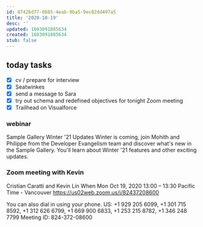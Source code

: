 ```yaml
---
id: 87426d77-0885-4eab-9ba5-9ec82dd497a5
title: '2020-10-19'
desc: ''
updated: 1603091885634
created: 1603091885634
stub: false
---
```


## today tasks
- [x] cv / prepare for interview
- [x] Seatwinkes
- [x] send a message to Sara 
- [x] try out schema and redefined objectives for  tonight Zoom meeting
- [x] Trailhead on Visualforce

### webinar
Sample Gallery Winter '21 Updates
Winter is coming, join Mohith and Philippe from the Developer Evangelism team and discover what's new in the Sample Gallery. You'll learn about Winter '21 features and other exciting updates.

### Zoom meeting with Kevin
Cristian Caratti and Kevin Lin
When
Mon Oct 19, 2020 13:00 – 13:30 Pacific Time - Vancouver
https://us02web.zoom.us/j/82437208600

You can also dial in using your phone.
US: +1 929 205 6099, +1 301 715 8592, +1 312 626 6799, +1 669 900 6833, +1 253 215 8782, +1 346 248 7799
Meeting ID: 824-372-08600

